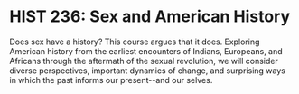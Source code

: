 # HIST 236: Sex and American History

Does sex have a history? This course argues that it does. Exploring American history from the earliest encounters of Indians, Europeans, and Africans through the aftermath of the sexual revolution, we will consider diverse perspectives, important dynamics of change, and surprising ways in which the past informs our present--and our selves.